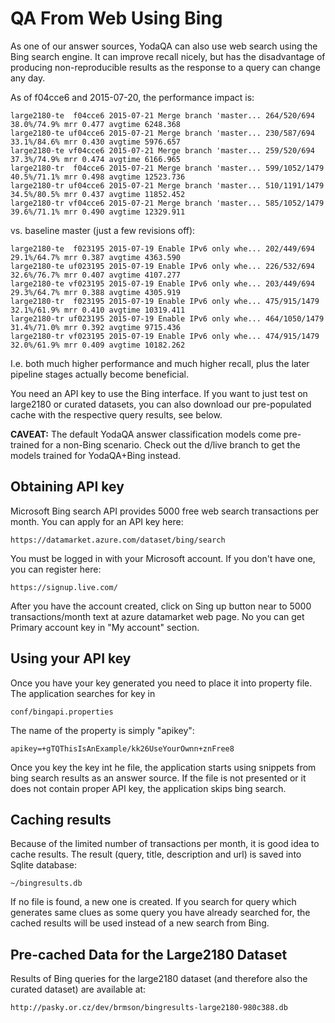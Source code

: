 QA From Web Using Bing
======================

As one of our answer sources, YodaQA can also use web search using the Bing
search engine.  It can improve recall nicely, but has the disadvantage of
producing non-reproducible results as the response to a query can change
any day.

As of f04cce6 and 2015-07-20, the performance impact is:

	large2180-te  f04cce6 2015-07-21 Merge branch 'master... 264/520/694 38.0%/74.9% mrr 0.477 avgtime 6248.368
	large2180-te uf04cce6 2015-07-21 Merge branch 'master... 230/587/694 33.1%/84.6% mrr 0.430 avgtime 5976.657
	large2180-te vf04cce6 2015-07-21 Merge branch 'master... 259/520/694 37.3%/74.9% mrr 0.474 avgtime 6166.965
	large2180-tr  f04cce6 2015-07-21 Merge branch 'master... 599/1052/1479 40.5%/71.1% mrr 0.498 avgtime 12523.736
	large2180-tr uf04cce6 2015-07-21 Merge branch 'master... 510/1191/1479 34.5%/80.5% mrr 0.437 avgtime 11852.452
	large2180-tr vf04cce6 2015-07-21 Merge branch 'master... 585/1052/1479 39.6%/71.1% mrr 0.490 avgtime 12329.911

vs. baseline master (just a few revisions off):

	large2180-te  f023195 2015-07-19 Enable IPv6 only whe... 202/449/694 29.1%/64.7% mrr 0.387 avgtime 4363.590
	large2180-te uf023195 2015-07-19 Enable IPv6 only whe... 226/532/694 32.6%/76.7% mrr 0.407 avgtime 4107.277
	large2180-te vf023195 2015-07-19 Enable IPv6 only whe... 203/449/694 29.3%/64.7% mrr 0.388 avgtime 4305.919
	large2180-tr  f023195 2015-07-19 Enable IPv6 only whe... 475/915/1479 32.1%/61.9% mrr 0.410 avgtime 10319.411
	large2180-tr uf023195 2015-07-19 Enable IPv6 only whe... 464/1050/1479 31.4%/71.0% mrr 0.392 avgtime 9715.436
	large2180-tr vf023195 2015-07-19 Enable IPv6 only whe... 474/915/1479 32.0%/61.9% mrr 0.409 avgtime 10182.262

I.e. both much higher performance and much higher recall, plus the
later pipeline stages actually become beneficial.

You need an API key to use the Bing interface.  If you want to just
test on large2180 or curated datasets, you can also download our
pre-populated cache with the respective query results, see below.

**CAVEAT:**  The default YodaQA answer classification models come
pre-trained for a non-Bing scenario.  Check out the d/live branch
to get the models trained for YodaQA+Bing instead.

Obtaining API key
-----------------

Microsoft Bing search API provides 5000 free web search transactions per month.
You can apply for an API key here:

    https://datamarket.azure.com/dataset/bing/search

You must be logged in with your Microsoft account. If you don't have one, you can register here:

    https://signup.live.com/

After you have the account created, click on Sing up button near to 5000 transactions/month text at azure datamarket web page.
No you can get Primary account key in "My account" section.

Using your API key
------------------

Once you have your key generated you need to place it into property file. The application searches for key in

    conf/bingapi.properties

The name of the property is simply "apikey":

	apikey=+gTQThisIsAnExample/kk26UseYourOwnn+znFree8

Once you key the key int he file, the application starts using snippets
from bing search results as an answer source. If the file is not presented or it does not contain proper API key,
the application skips bing search.

Caching results
---------------

Because of the limited number of transactions per month, it is good idea to cache results.
The result (query, title, description and url) is saved into Sqlite database:

	~/bingresults.db

If no file is found, a new one is created. If you search for query which generates same clues
as some query you have already searched for, the cached results will be used instead of a new search from Bing.

Pre-cached Data for the Large2180 Dataset
-----------------------------------------

Results of Bing queries for the large2180 dataset (and therefore also the
curated dataset) are available at:

	http://pasky.or.cz/dev/brmson/bingresults-large2180-980c388.db
